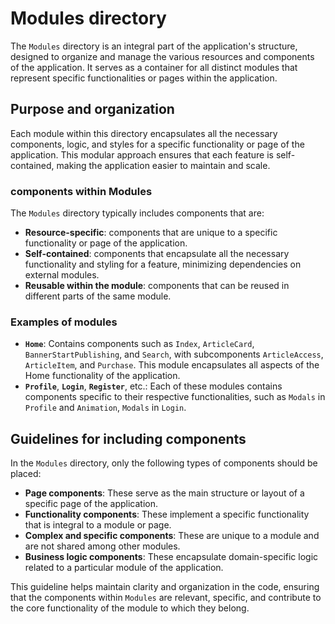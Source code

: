 # Modules directory

The `Modules` directory is an integral part of the application's structure, designed to organize and manage the various resources and components of the application. It serves as a container for all distinct modules that represent specific functionalities or pages within the application.

## Purpose and organization

Each module within this directory encapsulates all the necessary components, logic, and styles for a specific functionality or page of the application. This modular approach ensures that each feature is self-contained, making the application easier to maintain and scale.

### components within Modules

The `Modules` directory typically includes components that are:

- **Resource-specific**: components that are unique to a specific functionality or page of the application.
- **Self-contained**: components that encapsulate all the necessary functionality and styling for a feature, minimizing dependencies on external modules.
- **Reusable within the module**: components that can be reused in different parts of the same module.

### Examples of modules

- **`Home`**: Contains components such as `Index`, `ArticleCard`, `BannerStartPublishing`, and `Search`, with subcomponents `ArticleAccess`, `ArticleItem`, and `Purchase`. This module encapsulates all aspects of the Home functionality of the application.
- **`Profile`**, **`Login`**, **`Register`**, etc.: Each of these modules contains components specific to their respective functionalities, such as `Modals` in `Profile` and `Animation`, `Modals` in `Login`.

## Guidelines for including components

In the `Modules` directory, only the following types of components should be placed:

- **Page components**: These serve as the main structure or layout of a specific page of the application.
- **Functionality components**: These implement a specific functionality that is integral to a module or page.
- **Complex and specific components**: These are unique to a module and are not shared among other modules.
- **Business logic components**: These encapsulate domain-specific logic related to a particular module of the application.

This guideline helps maintain clarity and organization in the code, ensuring that the components within `Modules` are relevant, specific, and contribute to the core functionality of the module to which they belong.
